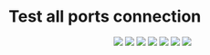 # Test all ports connection


<p align="center">
    <a><img src="https://github.com/matichewer/test-all-ports-connection/actions/workflows/shellcheck.yml/badge.svg?event=push"></a>    
    <a><img src="https://img.shields.io/github/issues/matichewer/test-all-ports-connection?style=flat-square&color=red&label=open&query=is%3Aopen"></a> 
    <a><img src="https://img.shields.io/github/issues-closed/matichewer/test-all-ports-connection?style=flat-square&color=green&label=closed&query=is%3Aclosed"></a>
    <a href="https://github.com/matichewer/test-all-ports-connection/stargazers"><img src="https://img.shields.io/github/stars/matichewer/test-all-ports-connection?color=success&style=flat"></a>    
    <a href="https://github.com/matichewer/test-all-ports-connection/forks"><img src="https://img.shields.io/github/forks/matichewer/test-all-ports-connection?color=blue&style=flat"></a>
    <a href="https://github.com/matichewer/test-all-ports-connection/contributors"><img src="https://img.shields.io/github/contributors/matichewer/test-all-ports-connection?color=blue&style=flat"></a>
    <a><img src="https://img.shields.io/github/repo-size/matichewer/test-all-ports-connection?color=blue&style=flat"></a>   
</p>

<!--

![issues](https://img.shields.io/github/issues/matichewer/test-all-ports-connection?style=flat-square&color=green&label=open&query=is%3Aopen) 
![closed issues](https://img.shields.io/github/issues-closed/matichewer/test-all-ports-connection?style=flat-square&color=red&label=closed&query=is%3Aclosed)

-->

